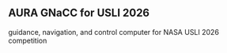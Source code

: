 ## AURA GNaCC for USLI 2026
guidance, navigation, and control computer for NASA USLI 2026 competition
